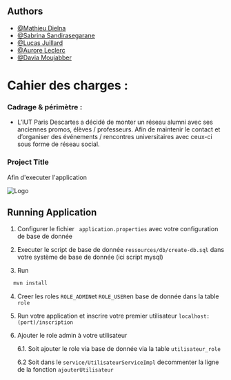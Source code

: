 ## Authors

- [@Mathieu Dielna](https://github.com/mathieudielna)
- [@Sabrina Sandirasegarane](https://github.com/sabrinasandi)
- [@Lucas Juillard](https://github.com/Backqu)
- [@Aurore Leclerc](https://github.com/auroreLeclerc)
- [@Davia Moujabber](https://github.com/Moujabber)


# Cahier des charges : 

### Cadrage & périmètre :

- L’IUT Paris Descartes a décidé de monter un réseau alumni avec ses anciennes promos, élèves / professeurs. Afin de maintenir le contact et d’organiser des événements / rencontres universitaires avec ceux-ci sous forme de réseau social. 

### Project Title

Afin d'executer l'application 

![Logo](https://iutparis-seine.u-paris.fr/wp-content/uploads/sites/3/2020/12/UniversiteParis_IUTParis-RdS.jpg)

## Running Application

1. Configurer le fichier  ``` application.properties``` avec votre configuration de base de donnée

2. Executer le script de base de donnée ```ressources/db/create-db.sql``` dans votre système de base de donnée (ici script mysql)

3. Run 
```bash
  mvn install
```
4. Creer les roles ```ROLE_ADMIN```et ```ROLE_USER```en base de donnée dans la table ```role ```
5. Run votre application et inscrire votre premier utilisateur ```localhost:(port)/inscription```
6. Ajouter le role admin à votre utilisateur 
    
    6.1. Soit ajouter le role via base de donnée via la table ```utilisateur_role```
    
    6.2 Soit dans le ```service/UtilisateurServiceImpl``` decommenter la ligne de la fonction ```ajouterUtilisateur```
